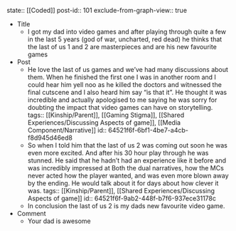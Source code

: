state:: [[Coded]]
post-id:: 101
exclude-from-graph-view:: true

- Title
  - I got my dad into video games and after playing through quite a few in the last 5 years (god of war, uncharted, red dead) he thinks that the last of us 1 and 2 are masterpieces and are his new favourite games
- Post
  - He love the last of us games and we’ve had many discussions about them. When he finished the first one I was in another room and I could hear him yell noo as he killed the doctors and witnessed the final cutscene and I also heard him say “is that it”. He thought it was incredible and actually apologised to me saying he was sorry for doubting the impact that video games can have on storytelling.
    tags:: [[Kinship/Parent]], [[Gaming Stigma]], [[Shared Experiences/Discussing Aspects of game]], [[Media Component/Narrative]]
    id:: 64521f6f-6bf1-4be7-a4cb-f8d945d46ed8
  - So when I told him that the last of us 2 was coming out soon he was even more excited.
    And after his 30 hour play through he was stunned. He said that he hadn’t had an experience like it before and was incredibly impressed at Both the dual narratives, how the MCs never acted how the player wanted, and was even more blown away by the ending. He would talk about it for days about how clever it was.
    tags:: [[Kinship/Parent]], [[Shared Experiences/Discussing Aspects of game]]
    id:: 64521f6f-9ab2-448f-b7f6-937ece31178c
  - In conclusion the last of us 2 is my dads new favourite video game.
- Comment
  - Your dad is awesome
